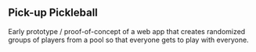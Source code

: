 ## Pick-up Pickleball

Early prototype / proof-of-concept of a web app that creates randomized groups of players from a pool so that everyone gets to play with everyone.